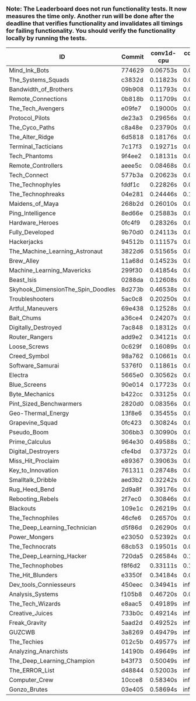 ### Note: The Leaderboard does not run functionality tests. It now measures the time only. Another run will be done after the deadline that verifies functionality and invalidates all timings for failing functionality. You should verify the functionality locally by running the tests.

|ID|Commit|conv1d-cpu|conv1d-gpu|DWSPConv2D-gpu|gemm-gpu|avg|
|-|-|-|-|-|-|-|
|Mind_Ink_Bots|774629|0.06753s|0.06497s|3.07294s|1.90396s|1.27735s|
|The_Systems_Squads|c3832d|0.11823s|0.04536s|3.08010s|1.89270s|1.28410s|
|Bandwidth_of_Brothers|09b908|0.11793s|0.06938s|3.05251s|1.91634s|1.28904s|
|Remote_Connections|0b818b|0.11709s|0.04728s|3.12306s|1.92302s|1.30261s|
|The_Tech_Avengers|e09fe7|0.19000s|0.06061s|3.08005s|1.88306s|1.30343s|
|Protocol_Pilots|de23a3|0.29656s|0.06940s|3.04371s|1.84557s|1.31381s|
|The_Cyco_Paths|c8a48e|0.23790s|0.07014s|3.06437s|1.89191s|1.31608s|
|The_Alter_Ridge|6d5818|0.18176s|0.09967s|3.03640s|1.96781s|1.32141s|
|Terminal_Tacticians|7c17f3|0.19271s|0.06742s|3.09432s|1.96889s|1.33083s|
|Tech_Phantoms|9f4ee2|0.18131s|0.08643s|3.06902s|2.03463s|1.34285s|
|Remote_Controllers|aeee5c|0.08468s|0.04873s|3.29937s|1.95436s|1.34678s|
|Tech_Connect|577b3a|0.20623s|0.06902s|3.06217s|2.05467s|1.34802s|
|The_Technophyles|fddf1c|0.22826s|0.04316s|3.21520s|1.92978s|1.35410s|
|The_Technophreaks|04e281|0.24446s|0.15037s|3.12005s|1.91794s|1.35820s|
|Maidens_of_Maya|268b2d|0.26010s|0.06758s|3.06667s|2.14773s|1.38552s|
|Ping_Intelligence|8ed66e|0.25883s|0.05954s|3.25777s|2.01482s|1.39774s|
|Hardware_Heroes|0fc4f9|0.28326s|0.07254s|3.02794s|2.23006s|1.40345s|
|Fully_Developed|9b70d0|0.24113s|0.06501s|3.07145s|2.24411s|1.40542s|
|Hackerjacks|94512b|0.11157s|0.06634s|3.35622s|2.11641s|1.41264s|
|The_Machine_Learning_Astronaut|3822d6|0.51565s|0.08074s|3.12704s|2.01275s|1.43405s|
|Brew_Alley|11a68d|0.14523s|0.05662s|3.38595s|2.16819s|1.43900s|
|Machine_Learning_Mavericks|299f30|0.41854s|0.07343s|3.08085s|2.24076s|1.45340s|
|Beast_Isis|0288da|0.12608s|0.09541s|3.44024s|2.17395s|1.45892s|
|Skyhook_DimensionThe_Spin_Doodles|8d273b|0.46538s|0.06684s|3.00953s|2.34232s|1.47102s|
|Troubleshooters|5ac0c8|0.20250s|0.07107s|3.49346s|2.14742s|1.47861s|
|Artful_Maneuvers|69e438|0.12528s|0.08009s|3.46633s|2.26582s|1.48438s|
|Bait_Chums|a36ce4|0.24207s|0.08602s|3.36954s|2.24104s|1.48467s|
|Digitally_Destroyed|7ac848|0.18312s|0.07165s|3.49205s|2.23541s|1.49556s|
|Router_Rangers|add9e2|0.34121s|0.07245s|3.42880s|2.18242s|1.50622s|
|Loose_Screws|0c629f|0.16089s|0.07622s|3.78731s|2.14743s|1.54296s|
|Creed_Symbol|98a762|0.10661s|0.05615s|3.70968s|2.38685s|1.56482s|
|Software_Samurai|5376f0|0.11861s|0.04585s|3.18416s|2.95972s|1.57709s|
|Electra|5665e0|0.30562s|0.08147s|3.45459s|2.50111s|1.58569s|
|Blue_Screens|90e014|0.17723s|0.06878s|3.48679s|2.62515s|1.58949s|
|Byte_Mechanics|b422cc|0.33125s|0.07075s|3.48283s|2.54459s|1.60735s|
|Pint_Sized_Benchwarmers|2820d0|0.08356s|0.06355s|3.77958s|2.50296s|1.60741s|
|Geo-Thermal_Energy|13f8e6|0.35455s|0.08504s|3.59521s|2.48544s|1.63006s|
|Grapevine_Squad|0fc423|0.30824s|0.07923s|3.78273s|2.36729s|1.63437s|
|Pseudo_Boom|306bb3|0.30990s|0.05851s|3.74554s|2.48656s|1.65013s|
|Prime_Calculus|964e30|0.49588s|0.15026s|3.77552s|2.17951s|1.65029s|
|Digital_Destroyers|cfe4bd|0.37372s|0.07704s|3.76340s|2.56747s|1.69541s|
|Miss_Hit_Proclaim|e89367|0.39063s|0.08108s|3.76555s|2.67259s|1.72746s|
|Key_to_Innovation|761311|0.28748s|0.06218s|4.18337s|2.43761s|1.74266s|
|Smalltalk_Dribble|aed3b2|0.32242s|0.07874s|4.13479s|2.52121s|1.76429s|
|Rug_Heed_Bend|2d9a8f|0.39176s|0.06517s|3.72322s|2.90100s|1.77029s|
|Rebooting_Rebels|2f7ec0|0.30846s|0.07801s|4.12180s|2.64679s|1.78877s|
|Blackouts|109e1c|0.26219s|0.09333s|4.18957s|2.74094s|1.82151s|
|The_Technophiles|46cfe6|0.26570s|0.06502s|3.05696s|4.57566s|1.99084s|
|The_Deep_Learning_Technician|d5f86d|0.26290s|0.06812s|3.12218s|4.59403s|2.01181s|
|Power_Mongers|e23050|0.52392s|0.05000s|3.42945s|4.77477s|2.19454s|
|The_Technocrats|68cb53|0.19501s|0.08638s|3.15777s|5.84052s|2.31992s|
|The_Deep_Learning_Hacker|720da5|0.26584s|0.13264s|infs|2.98184s|infs|
|The_Technophobes|f8f6d2|0.33111s|0.18781s|infs|1.91772s|infs|
|The_Hit_Blunders|e3350f|0.34184s|0.07749s|infs|5.05040s|infs|
|Dev_tools_Conniesseurs|450eec|0.34941s|infs|infs|4.62685s|infs|
|Analysis_Systems|f105b8|0.46720s|0.04680s|infs|infs|infs|
|The_Tech_Wizards|e8aac5|0.49189s|infs|infs|4.61620s|infs|
|Creative_Juices|733b0c|0.49214s|infs|infs|4.62219s|infs|
|Freak_Gravity|5aad2d|0.49252s|infs|infs|4.62539s|infs|
|GUZCWB|3a8269|0.49479s|infs|infs|4.62826s|infs|
|The_Techies|012c5b|0.49577s|infs|infs|4.62973s|infs|
|Analyzing_Anarchists|14190b|0.49649s|infs|infs|4.63264s|infs|
|The_Deep_Learning_Champion|b43f73|0.50049s|infs|infs|4.79310s|infs|
|The_ERROR_List|d48844|0.52003s|infs|infs|5.04475s|infs|
|Computer_Crew|10cce8|0.58340s|infs|infs|5.02424s|infs|
|Gonzo_Brutes|03e405|0.58694s|infs|infs|5.07546s|infs|
